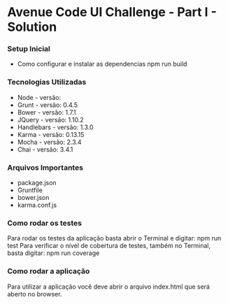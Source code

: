 # Avenue Code UI Challenge - Part I - Solution #

### Setup Inicial ###

* Como configurar e instalar as dependencias npm run build

### Tecnologias Utilizadas ###
* Node - versão:
* Grunt - versão: 0.4.5
* Bower - versão: 1.7.1
* JQuery - versão: 1.10.2
* Handlebars - versão: 1.3.0
* Karma - versão: 0.13.15
* Mocha - versão: 2.3.4 
* Chai - versão: 3.4.1


### Arquivos Importantes ###

* package.json
* Gruntfile
* bower.json
* karma.conf.js

### Como rodar os testes ###

Para rodar os testes da aplicação basta abrir o Terminal e digitar: npm run test
Para verificar o nível de cobertura de testes, também no Terminal, basta digitar: npm run coverage


### Como rodar a aplicação ###

Para utilizar a aplicação você deve abrir o arquivo index.html que será aberto no browser.